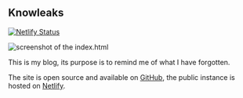 ## Knowleaks

[![Netlify Status](https://api.netlify.com/api/v1/badges/856d3847-fac5-4eee-82a9-eeca6097a548/deploy-status)](https://app.netlify.com/sites/knowleaks/deploys)

![screenshot of the index.html](https://github.com/user-attachments/assets/7e1a8705-f9a3-4ab2-aecb-04db06cd544e)

This is my blog, its purpose is to remind me of what I have forgotten. 

The site is open source and available on [GitHub](https://github.com/turtureanu/knowleaks), the public instance is hosted on [Netlify](https://knowleaks.netlify.app/).
